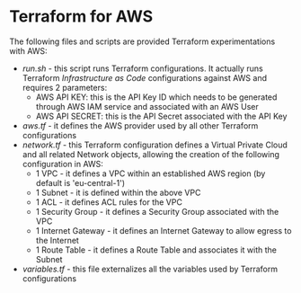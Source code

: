 # Terraform for AWS
The following files and scripts are provided Terraform experimentations with AWS:
* *run.sh* - this script runs Terraform configurations. It actually runs Terraform *Infrastructure as Code* configurations against AWS and requires 2 parameters:
    * AWS API KEY: this is the API Key ID which needs to be generated through AWS IAM service and associated with an AWS User
    * AWS API SECRET: this is the API Secret associated with the API Key
* *aws.tf* - it defines the AWS provider used by all other Terraform configurations
* *network.tf* - this Terraform configuration defines a Virtual Private Cloud and all related Network objects, allowing the creation of the following configuration in AWS:
    * 1 VPC                 - it defines a VPC within an established AWS region (by default is 'eu-central-1')
    * 1 Subnet              - it is defined within the above VPC
    * 1 ACL                 - it defines ACL rules for the VPC
    * 1 Security Group      - it defines a Security Group associated with the VPC 
    * 1 Internet Gateway    - it defines an Internet Gateway to allow egress to the Internet
    * 1 Route Table         - it defines a Route Table and associates it with the Subnet
* *variables.tf* - this file externalizes all the variables used by Terraform configurations